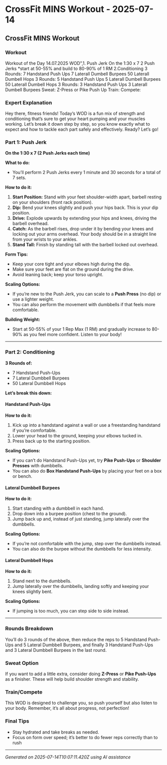 # CrossFit MINS Workout - 2025-07-14

## CrossFit MINS Workout

### Workout
Workout of the Day 14.07.2025 WOD",1. Push Jerk On the 1:30 x 7 2 Push Jerks *start at 50-55% and build to 80-90% of 1 RM 2.Conditioning 3 Rounds: 7 Handstand Push Ups 7 Laterall Dumbell Burpees 50 Laterall Dumbell Hops 3 Rounds: 5 Handstand Push Ups 5 Laterall Dumbell Burpees 50 Laterall Dumbell Hops 3 Rounds: 3 Handstand Push Ups 3 Laterall Dumbell Burpees Sweat: Z-Press or Pike Push Up Train: Compete:

### Expert Explanation
Hey there, fitness friends! Today’s WOD is a fun mix of strength and conditioning that’s sure to get your heart pumping and your muscles working. Let’s break it down step by step, so you know exactly what to expect and how to tackle each part safely and effectively. Ready? Let’s go!

### Part 1: Push Jerk
**On the 1:30 x 7 (2 Push Jerks each time)**

**What to do:**
- You’ll perform 2 Push Jerks every 1 minute and 30 seconds for a total of 7 sets. 

**How to do it:**
1. **Start Position:** Stand with your feet shoulder-width apart, barbell resting on your shoulders (front rack position).
2. **Dip:** Bend your knees slightly and push your hips back. This is your dip position.
3. **Drive:** Explode upwards by extending your hips and knees, driving the barbell overhead.
4. **Catch:** As the barbell rises, drop under it by bending your knees and locking out your arms overhead. Your body should be in a straight line from your wrists to your ankles.
5. **Stand Tall:** Finish by standing tall with the barbell locked out overhead.

**Form Tips:**
- Keep your core tight and your elbows high during the dip.
- Make sure your feet are flat on the ground during the drive.
- Avoid leaning back; keep your torso upright.

**Scaling Options:**
- If you’re new to the Push Jerk, you can scale to a **Push Press** (no dip) or use a lighter weight.
- You can also perform the movement with dumbbells if that feels more comfortable.

**Building Weight:**
- Start at 50-55% of your 1 Rep Max (1 RM) and gradually increase to 80-90% as you feel more confident. Listen to your body!

---

### Part 2: Conditioning
**3 Rounds of:**
- 7 Handstand Push-Ups
- 7 Lateral Dumbbell Burpees
- 50 Lateral Dumbbell Hops

**Let’s break this down:**

#### Handstand Push-Ups
**How to do it:**
1. Kick up into a handstand against a wall or use a freestanding handstand if you’re comfortable.
2. Lower your head to the ground, keeping your elbows tucked in.
3. Press back up to the starting position.

**Scaling Options:**
- If you can’t do Handstand Push-Ups yet, try **Pike Push-Ups** or **Shoulder Presses** with dumbbells.
- You can also do **Box Handstand Push-Ups** by placing your feet on a box or bench.

#### Lateral Dumbbell Burpees
**How to do it:**
1. Start standing with a dumbbell in each hand.
2. Drop down into a burpee position (chest to the ground).
3. Jump back up and, instead of just standing, jump laterally over the dumbbells.

**Scaling Options:**
- If you’re not comfortable with the jump, step over the dumbbells instead.
- You can also do the burpee without the dumbbells for less intensity.

#### Lateral Dumbbell Hops
**How to do it:**
1. Stand next to the dumbbells.
2. Jump laterally over the dumbbells, landing softly and keeping your knees slightly bent.

**Scaling Options:**
- If jumping is too much, you can step side to side instead.

---

### Rounds Breakdown
You’ll do 3 rounds of the above, then reduce the reps to 5 Handstand Push-Ups and 5 Lateral Dumbbell Burpees, and finally 3 Handstand Push-Ups and 3 Lateral Dumbbell Burpees in the last round. 

### Sweat Option
If you want to add a little extra, consider doing **Z-Press** or **Pike Push-Ups** as a finisher. These will help build shoulder strength and stability.

### Train/Compete
This WOD is designed to challenge you, so push yourself but also listen to your body. Remember, it’s all about progress, not perfection!

### Final Tips
- Stay hydrated and take breaks as needed.
- Focus on form over speed; it’s better to do fewer reps correctly than to rush

---
*Generated on 2025-07-14T10:07:11.420Z using AI assistance*
